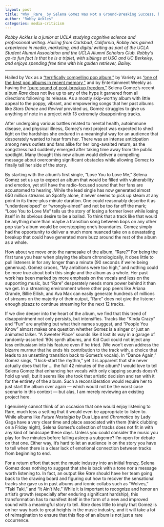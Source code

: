 ```yaml
---
layout: post
title: "Why _Rare_ by Selena Gomez Was Not a Ground-Breaking Success, but a Rare Miss"
author: "Robby Ackles"
categories: media-criticism
---
```


_Robby Ackles is a junior at UCLA studying cognitive science and professional writing. Hailing from Carlsbad, California, Robby has gained experience in media, marketing, and digital writing as part of the UCLA Student Alumni Association and the UCLA Alumni Scholars Club. Robby's go-to fun fact is that he is a triplet, with siblings at USC and UC Berkeley, and enjoys spending free time with his golden retriever, Bailey._

----

Hailed by Vox as a [“terrifically compelling pop album,”](https://www.vox.com/culture/2020/11/16/21561713/selena-gomez-rare-review) by Variety as [“one of the best pop albums in recent memory,”](https://variety.com/2020/music/reviews/selena-gomez-rare-album-review-1203463571/) and by Entertainment Weekly as having the [“pure sound of post-breakup freedom,”](https://ew.com/music/2020/01/09/selena-gomez-rare-ew-review/) Selena Gomez’s recent album _Rare_ does not live up to any of the hype it garnered from all directions following its release. As a mostly skip-worthy album with little appeal to the poppy, vibrant, and empowering songs that her past albums like _Stars Dance_ and _Revival_ provided us, Gomez struggles to give us anything of note in a project with 13 extremely disappointing tracks.


After undergoing various battles related to mental health, autoimmune disease, and physical illness, Gomez’s next project was expected to shed light on the hardships she endured in a meaningful way for an audience that desperately wanted to hear from her. There was an intense anticipation among news outlets and fans alike for her long-awaited return, as the songstress had suddenly emerged after taking time away from the public spotlight. Many thought this new album would deliver a compelling message about overcoming significant obstacles while allowing Gomez to finally tell her side of the story.


By starting with the album’s first single, “Lose You to Love Me,” Selena Gomez set us up to expect an album that would be filled with vulnerability and emotion, yet still have the radio-focused sound that her fans are accustomed to hearing. While the lead single has now generated almost 650 million streams on Spotify alone, it never seems to pick up steam at any point in its three-plus minute duration. One could reasonably describe it as “underdeveloped” or “wrongly-aimed” and not be too far off the mark; “Lose You to Love Me” tells us the story of losing a former lover while losing itself in its obvious desire to be a ballad. To think that a track like that would be anything more than maybe a transition song between bops on any other pop star’s album would be overstepping one’s boundaries. Gomez simply had the opportunity to deliver a much more nuanced take on a devastating breakup that could have generated more buzz around the rest of the album as a whole.


How about we move onto the namesake of the album, “Rare?” For being the first tune you hear when playing the album chronologically, it does little to pull listeners in for any longer than a minute (90 seconds if we’re being generous). Gomez croons, “My ambitions were too high,” and nothing could be more true about both this single and the album as a whole. Her past work has been marked by more emphasis on the vocals and less on the supporting music, but “Rare” desperately needs more power behind it than we get. In a streaming environment where other pop peers like Ariana Grande, Billie Eilish, and Ava Max can easily generate hundreds of millions of streams on the majority of their output, “Rare” does not give the listener enough pizazz to continue streaming for the next 12 tracks.



If we dive deeper into the heart of the album, we find that this trend of disappointment not only persists, but intensifies. Tracks like “Kinda Crazy” and “Fun” are anything but what their names suggest, and “People You Know” almost makes one question whether Gomez is a singer or just an animated talker. “A Sweeter Place” sounds like it lost its way in a garage of randomly-assorted ‘80s synth albums, and Kid Cudi could not inject any less enthusiasm into his feature even if he tried. (We won’t even address the bizarre murmur that he ends his contribution to the track with, a choice that leads to an unsettling transition back to Gomez’s vocals). In “Dance Again,” Gomez sings, “I kick-start the rhythm,” yet it is apparent that she never actually does that for ... the full 42 minutes of the album? I would love to tell Selena Gomez that enhancing her vocals with only clapping sounds doesn’t hold up well, but it seems like she took that artistic decision and ran with it for the entirety of the album. Such a reconsideration would require her to just start the album over again  —  which  would not be the worst case scenario in  this context — but alas, I am merely reviewing an existing project here.


I genuinely cannot think of an occasion that one would enjoy listening to Rare, much less a setting that it would even be appropriate to listen to. While albums like _Future Nostalgia_ by Dua Lipa and _Chromatica_ by Lady Gaga have a very clear time and place associated with them (think clubbing on a Friday night), Selena Gomez’s collection of tracks does not fit in with any kind of landscape these days. Unless you could consider the music you play for five minutes before falling asleep a subgenre? I’m open for debate on that one. Either way, it’s hard to let an audience in on the story you have to tell when there is a clear lack of emotional connection between tracks from beginning to end.


For a return effort that sent the music industry into an initial frenzy, Selena Gomez does nothing to suggest that she is back with a tone nor a message worth listening to. In fact, an output like _Rare_ should have her team going back to the drawing board and figuring out how to recover the sensational tracks she gave us in past albums and iconic collabs such as “Wolves,” “Taki Taki,” and “It Ain’t Me.” While it is important to recognize and honor an artist’s growth (especially after enduring significant hardship), this transformation has to manifest itself in the form of a new and improved sound with a meaningful story to tell. _Rare_ does little to imply that Gomez is on her way back to great heights in the music industry, and it will take a lot of reimagination to ensure that this flop of an album is not just a rare occurrence.

